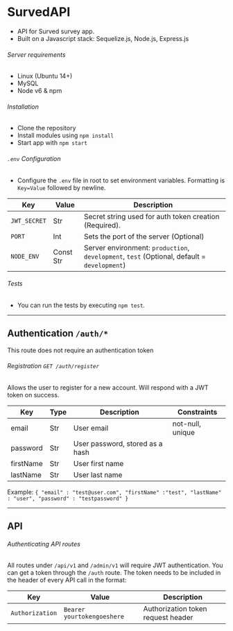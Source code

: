 SurvedAPI
=================
* API for Surved survey app.
* Built on a Javascript stack: Sequelize.js, Node.js, Express.js

###### Server requirements
* Linux (Ubuntu 14+)
* MySQL
* Node v6 & npm

###### Installation
* Clone the repository
* Install modules using `npm install`
* Start app with `npm start`

###### `.env` Configuration
* Configure the `.env` file in root to set environment variables.
Formatting is `Key=Value` followed by newline.

Key | Value | Description
--- | --- | ---
`JWT_SECRET` | Str | Secret string used for auth token creation (Required).
`PORT` | Int | Sets the port of the server (Optional)
`NODE_ENV` | Const Str | Server environment: `production`, `development`, `test` (Optional, default = `development`)

###### Tests
* You can run the tests by executing `npm test`.

---

## Authentication `/auth/*`
This route does not require an authentication token

###### Registration `GET /auth/register`
Allows the user to register for a new account. Will respond with a JWT token on success.

Key | Type | Description | Constraints
--- | --- | --- | ---
email | Str | User email | not-null, unique
password | Str | User password, stored as a hash |
firstName | Str | User first name |
lastName | Str | User last name |
Example:
`{
  "email" : "test@user.com",
  "firstName" :"test",
  "lastName" : "user",
  "password" : "testpassword"
}`

---

## API

###### Authenticating API routes
All routes under `/api/v1` and `/admin/v1` will require JWT authentication.
You can get a token through the `/auth` route.
The token needs to be included in the header of every API call in the format:

Key | Value | Description
--- | --- | ---
`Authorization` | `Bearer yourtokengoeshere` | Authorization token request header


